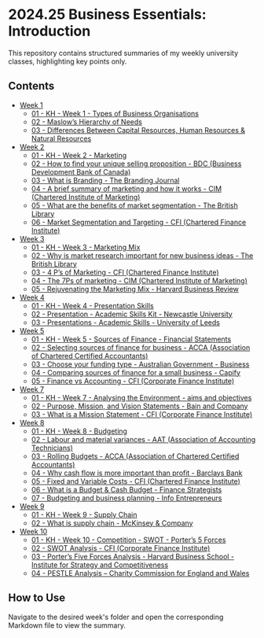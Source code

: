 # 2024.25 Business Essentials: Introduction
This repository contains structured summaries of my weekly university classes, highlighting key points only.

## Contents

- [Week 1](Week%201/)
  - [01 - KH - Week 1 - Types of Business Organisations](Week%201/01%20-%20KH%20-%20Week%201%20-%20Types%20of%20Business%20Organisations.md)
  - [02 - Maslow’s Hierarchy of Needs](Week%201/02%20-%20Maslow’s%20Hierarchy%20of%20Needs.md)
  - [03 - Differences Between Capital Resources, Human Resources & Natural Resources](Week%201/03%20-%20Differences%20Between%20Capital%20Resources%2C%20Human%20Resources%20%26%20Natural%20Resources.md)
- [Week 2](Week%202/)
  - [01 - KH - Week 2 - Marketing](Week%202/01%20-%20KH%20-%20Week%202%20-%20Marketing.md)
  - [02 - How to find your unique selling proposition - BDC (Business Development Bank of Canada)](Week%202/02%20-%20How%20to%20find%20your%20unique%20selling%20proposition%20-%20BDC%20(Business%20Development%20Bank%20of%20Canada).md)
  - [03 - What is Branding - The Branding Journal](Week%202/03%20-%20What%20is%20Branding%20-%20The%20Branding%20Journal.md)
  - [04 - A brief summary of marketing and how it works - CIM (Chartered Institute of Marketing)](Week%202/04%20-%20A%20brief%20summary%20of%20marketing%20and%20how%20it%20works%20-%20CIM%20(Chartered%20Institute%20of%20Marketing).md)
  - [05 - What are the benefits of market segmentation - The British Library](Week%202/05%20-%20What%20are%20the%20benefits%20of%20market%20segmentation%20-%20The%20British%20Library.md)
  - [06 - Market Segmentation and Targeting - CFI (Chartered Finance Institute)](Week%202/06%20-%20Market%20Segmentation%20and%20Targeting%20-%20CFI%20(Chartered%20Finance%20Institute).md)
- [Week 3](Week%203/)
  - [01 - KH - Week 3 - Marketing Mix](Week%203/01%20-%20KH%20-%20Week%203%20-%20Marketing%20Mix.md)
  - [02 - Why is market research important for new business ideas - The British Library](Week%203/02%20-%20Why%20is%20market%20research%20important%20for%20new%20business%20ideas%20-%20The%20British%20Library.md)
  - [03 - 4 P’s of Marketing - CFI (Chartered Finance Institute)](Week%203/03%20-%204%20P’s%20of%20Marketing%20-%20CFI%20(Chartered%20Finance%20Institute).md)
  - [04 - The 7Ps of marketing - CIM (Chartered Institute of Marketing)](Week%203/04%20-%20The%207Ps%20of%20marketing%20-%20CIM%20(Chartered%20Institute%20of%20Marketing).md)
  - [05 - Rejuvenating the Marketing Mix - Harvard Business Review](Week%203/05%20-%20Rejuvenating%20the%20Marketing%20Mix%20-%20Harvard%20Business%20Review.md)
- [Week 4](Week%204/)
  - [01 - KH - Week 4 - Presentation Skills](Week%204/01%20-%20KH%20-%20Week%204%20-%20Presentation%20Skills.md)
  - [02 - Presentation - Academic Skills Kit - Newcastle University](Week%204/02%20-%20Presentation%20-%20Academic%20Skills%20Kit%20-%20Newcastle%20University.md)
  - [03 - Presentations - Academic Skills - University of Leeds](Week%204/03%20-%20Presentations%20-%20Academic%20Skills%20-%20University%20of%20Leeds.md)
- [Week 5](Week%205/)
  - [01 - KH - Week 5 - Sources of Finance - Financial Statements](Week%205/01%20-%20KH%20-%20Week%205%20-%20Sources%20of%20Finance%20-%20Financial%20Statements.md)
  - [02 - Selecting sources of finance for business - ACCA (Association of Chartered Certified Accountants)](Week%205/02%20-%20Selecting%20sources%20of%20finance%20for%20business%20-%20ACCA%20(Association%20of%20Chartered%20Certified%20Accountants).md)
  - [03 - Choose your funding type - Australian Government - Business](Week%205/03%20-%20Choose%20your%20funding%20type%20-%20Australian%20Government%20-%20Business.md)
  - [04 - Comparing sources of finance for a small business - Capify](Week%205/04%20-%20Comparing%20sources%20of%20finance%20for%20a%20small%20business%20-%20Capify.md)
  - [05 - Finance vs Accounting - CFI (Corporate Finance Institute)](Week%205/05%20-%20Finance%20vs%20Accounting%20-%20CFI%20(Corporate%20Finance%20Institute).md)
- [Week 7](Week%207/)
  - [01 - KH - Week 7 - Analysing the Environment - aims and objectives](Week%207/01%20-%20KH%20-%20Week%207%20-%20Analysing%20the%20Environment%20-%20aims%20and%20objectives.md)
  - [02 - Purpose, Mission, and Vision Statements - Bain and Company](Week%207/02%20-%20Purpose%2C%20Mission%2C%20and%20Vision%20Statements%20-%20Bain%20and%20Company.md)
  - [03 - What is a Mission Statement - CFI (Corporate Finance Institute)](Week%207/03%20-%20What%20is%20a%20Mission%20Statement%20-%20CFI%20(Corporate%20Finance%20Institute).md)
- [Week 8](Week%208/)
  - [01 - KH - Week 8 - Budgeting](Week%208/01%20-%20KH%20-%20Week%208%20-%20Budgeting.md)
  - [02 - Labour and material variances - AAT (Association of Accounting Technicians)](Week%208/02%20-%20Labour%20and%20material%20variances%20-%20AAT%20(Association%20of%20Accounting%20Technicians).md)
  - [03 - Rolling Budgets - ACCA (Association of Chartered Certified Accountants)](Week%208/03%20-%20Rolling%20Budgets%20-%20ACCA%20(Association%20of%20Chartered%20Certified%20Accountants).md)
  - [04 - Why cash flow is more important than profit - Barclays Bank](Week%208/04%20-%20Why%20cash%20flow%20is%20more%20important%20than%20profit%20-%20Barclays%20Bank.md)
  - [05 - Fixed and Variable Costs - CFI (Chartered Finance Institute)](Week%208/05%20-%20Fixed%20and%20Variable%20Costs%20-%20CFI%20(Chartered%20Finance%20Institute).md)
  - [06 - What is a Budget & Cash Budget - Finance Strategists](Week%208/06%20-%20What%20is%20a%20Budget%20%26%20Cash%20Budget%20-%20Finance%20Strategists.md)
  - [07 - Budgeting and business planning - Info Entrepreneurs](Week%208/07%20-%20Budgeting%20and%20business%20planning%20-%20Info%20Entrepreneurs.md)
- [Week 9](Week%209/)
  - [01 - KH - Week 9 - Supply Chain](Week%209/01%20-%20KH%20-%20Week%209%20-%20Supply%20Chain.md)
  - [02 - What is supply chain - McKinsey & Company](Week%209/02%20-%20What%20is%20supply%20chain%20-%20McKinsey%20%26%20Company.md)
- [Week 10](Week%2010)
  - [01 - KH - Week 10 - Competition - SWOT - Porter’s 5 Forces](Week%2010/01%20-%20KH%20-%20Week%2010%20-%20Competition%20-%20SWOT%20-%20Porter%E2%80%99s%205%20Forces.md)
  - [02 - SWOT Analysis - CFI (Corporate Finance Institute)](Week%2010/02%20-%20SWOT%20Analysis%20-%20CFI%20(Corporate%20Finance%20Institute).md)
  - [03 - Porter’s Five Forces Analysis - Harvard Business School - Institute for Strategy and Competitiveness](Week%2010/03%20-%20Porter%E2%80%99s%20Five%20Forces%20Analysis%20-%20Harvard%20Business%20School%20-%20Institute%20for%20Strategy%20and%20Competitiveness.md)
  - [04 - PESTLE Analysis – Charity Commission for England and Wales](Week%2010/04%20-%20PESTLE%20Analysis%20%E2%80%93%20Charity%20Commission%20for%20England%20and%20Wales.md)

## How to Use
Navigate to the desired week's folder and open the corresponding Markdown file to view the summary.
